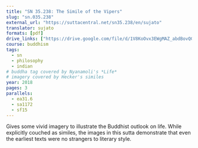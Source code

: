 ```yaml
---
title: "SN 35.238: The Simile of the Vipers"
slug: "sn.035.238"
external_url: "https://suttacentral.net/sn35.238/en/sujato"
translator: sujato
formats: [pdf]
drive_links: ["https://drive.google.com/file/d/1V8KoOvx3EWgMAZ_abdBovQGpvG1SN7_k/view?usp=drivesdk"]
course: buddhism
tags:
  - sn
  - philosophy
  - indian
# buddha tag covered by Nyanamoli's *Life*
# imagery covered by Hecker's similes
year: 2018
pages: 3
parallels:
  - ea31.6
  - sa1172
  - sf15
---
```


Gives some vivid imagery to illustrate the Buddhist outlook on life. While explicitly couched as similes, the images in this sutta demonstrate that even the earliest texts were no strangers to literary style.
